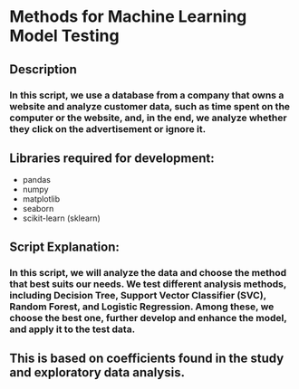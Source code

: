 # Methods for Machine Learning Model Testing

## Description

### In this script, we use a database from a company that owns a website and analyze customer data, such as time spent on the computer or the website, and, in the end, we analyze whether they click on the advertisement or ignore it.

## Libraries required for development:

* pandas
* numpy
* matplotlib
* seaborn
* scikit-learn (sklearn)

## Script Explanation:

### In this script, we will analyze the data and choose the method that best suits our needs. We test different analysis methods, including Decision Tree, Support Vector Classifier (SVC), Random Forest, and Logistic Regression. Among these, we choose the best one, further develop and enhance the model, and apply it to the test data.

## This is based on coefficients found in the study and exploratory data analysis.
